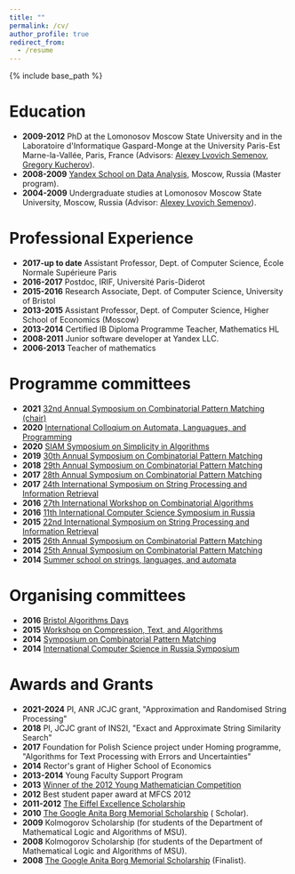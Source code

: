 ```yaml
---
title: ""
permalink: /cv/
author_profile: true
redirect_from:
  - /resume
---
```


{% include base_path %}

Education
======
* **2009-2012** PhD at the Lomonosov Moscow State University and in the Laboratoire d'Informatique Gaspard-Monge at the University Paris-Est Marne-la-Vallée, Paris, France (Advisors: <a title="A.L. Semenov on the site of Russian Academy of Science" href="http://www.ras.ru/win/db/show_per.asp?P=.id-57919.ln-ru">Alexey Lvovich Semenov</a>, <a href="http://www-igm.univ-mlv.fr/~koutcher/">Gregory Kucherov</a>).
* **2008-2009** <a href="http://shad.yandex.ru/">Yandex School on Data Analysis</a>, Moscow, Russia (Master program).
* **2004-2009** Undergraduate studies at Lomonosov Moscow State University, Moscow, Russia (Advisor: <a title="A.L. Semenov on the site of Russian Academy of Science" href="http://www.ras.ru/win/db/show_per.asp?P=.id-57919.ln-ru">Alexey Lvovich Semenov</a>).
	
Professional Experience
======
* **2017-up to date** Assistant Professor, Dept. of Computer Science, École Normale Supérieure Paris
* **2016-2017** Postdoc, IRIF, Université Paris-Diderot
* **2015-2016** Research Associate, Dept. of Computer Science, University of Bristol
* **2013-2015** Assistant Professor, Dept. of Computer Science, Higher School of Economics (Moscow)
* **2013-2014** Certified IB Diploma Programme Teacher, Mathematics HL
* **2008-2011** Junior software developer at Yandex LLC.
* **2006-2013** Teacher of mathematics

Programme committees
======
* **2021** <a href="http://cpm2021.ii.uni.wroc.pl/" target="_blank"> 32nd Annual Symposium on Combinatorial Pattern Matching (chair)</a>
* **2020** <a href="https://icalp2020.saarland-informatics-campus.de/" target="_blank">International Colloqium on Automata, Languagues, and Programming</a>
* **2020** <a href="https://www.siam.org/Conferences/CM/Conference/sosa20" target="_blank">SIAM Symposium on Simplicity in Algorithms</a>
* **2019** <a href="http://cpm2019.di.unipi.it/" target="_blank">30th Annual Symposium on Combinatorial Pattern Matching</a>
* **2018** <a href="http://cpm2018.sdu.edu.cn/" target="_blank">29th Annual Symposium on Combinatorial Pattern Matching</a>
* **2017** <a href="http://cpm2017.mimuw.edu.pl/" target="_blank">28th Annual Symposium on Combinatorial Pattern Matching</a>
* **2017** <a href="http://pages.di.unipi.it/spire2017/" target="_blank">24th International Symposium on String Processing and Information Retrieval</a>
* **2016** <a href="http://iwoca2016.cs.helsinki.fi/" target="_blank">27th International Workshop on Combinatorial Algorithms</a>
* **2016** <a href="http://logic.pdmi.ras.ru/csr2016/" target="_blank">11th International Computer Science Symposium in Russia</a>
* **2015** <a href="http://www.dcs.kcl.ac.uk/events/spire2015/workshops.html" target="_blank">22nd International Symposium on String Processing and Information Retrieval</a>
* **2015** <a href="cpm2014.hse.ru">26th Annual Symposium on Combinatorial Pattern Matching</a>
* **2014** <a href="cpm2014.hse.ru">25th Annual Symposium on Combinatorial Pattern Matching</a>
* **2014** <a href="http://www.csedays.ru/">Summer school on strings, languages, and automata</a>

Organising committees
======
* **2016** <a href="https://www.cs.bris.ac.uk/Research/Algorithms/events/BAD16/">Bristol Algorithms Days</a>
* **2015** <a href="http://www.dcs.kcl.ac.uk/events/spire2015/workshops.html">Workshop on Compression, Text, and Algorithms</a>
* **2014** <a href="https://cpm2014.hse.ru/">Symposium on Combinatorial Pattern Matching</a>
* **2014** <a href="http://logic.pdmi.ras.ru/csr2014/">International Computer Science in Russia Symposium</a>

Awards and Grants
======
* **2021-2024** PI, ANR JCJC grant, "Approximation and Randomised String Processing"
* **2018** PI, JCJC grant of INS2I, "Exact and Approximate String Similarity Search" 
* **2017** Foundation for Polish Science project under Homing programme, "Algorithms for Text Processing with Errors and Uncertainties"
* **2014** Rector's grant of Higher School of Economics
* **2013-2014** Young Faculty Support Program
* **2013** <a href="http://www.dynastyfdn.com/english/news/166" target="_blank">Winner of the 2012 Young Mathematician Competition</a>
* **2012** Best student paper award at MFCS 2012
* **2011-2012** <a href="http://www.egide.asso.fr/jahia/Jahia/lang/en/accueil/appels/eiffel">The Eiffel Excellence Scholarship</a>
* **2010** <a href="http://www.google.com/anitaborg/">The Google Anita Borg Memorial Scholarship</a> ( Scholar).
* **2009** Kolmogorov Scholarship (for students of the Department of Mathematical Logic and Algorithms of MSU).
* **2008** Kolmogorov Scholarship (for students of the Department of Mathematical Logic and Algorithms of MSU).
* **2008** <a href="http://www.google.com/anitaborg/">The Google Anita Borg Memorial Scholarship</a> (Finalist).

